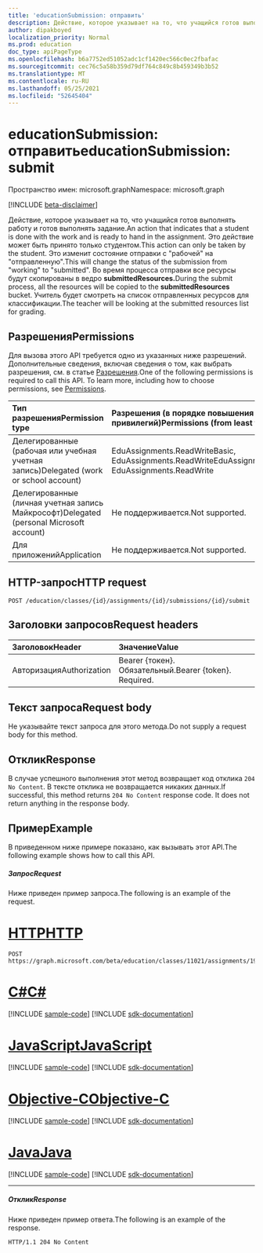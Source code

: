 ```yaml
---
title: 'educationSubmission: отправить'
description: Действие, которое указывает на то, что учащийся готов выполнять работу и готов выполнять задание. Это действие может быть принято только студентом.
author: dipakboyed
localization_priority: Normal
ms.prod: education
doc_type: apiPageType
ms.openlocfilehash: b6a7752ed51052adc1cf1420ec566c0ec2fbafac
ms.sourcegitcommit: cec76c5a58b359d79df764c849c8b459349b3b52
ms.translationtype: MT
ms.contentlocale: ru-RU
ms.lasthandoff: 05/25/2021
ms.locfileid: "52645404"
---
```

# <a name="educationsubmission-submit"></a><span data-ttu-id="b154c-104">educationSubmission: отправить</span><span class="sxs-lookup"><span data-stu-id="b154c-104">educationSubmission: submit</span></span>

<span data-ttu-id="b154c-105">Пространство имен: microsoft.graph</span><span class="sxs-lookup"><span data-stu-id="b154c-105">Namespace: microsoft.graph</span></span>

[!INCLUDE [beta-disclaimer](../../includes/beta-disclaimer.md)]

<span data-ttu-id="b154c-106">Действие, которое указывает на то, что учащийся готов выполнять работу и готов выполнять задание.</span><span class="sxs-lookup"><span data-stu-id="b154c-106">An action that indicates that a student is done with the work and is ready to hand in the assignment.</span></span> <span data-ttu-id="b154c-107">Это действие может быть принято только студентом.</span><span class="sxs-lookup"><span data-stu-id="b154c-107">This action can only be taken by the student.</span></span> <span data-ttu-id="b154c-108">Это изменит состояние отправки с "рабочей" на "отправленную".</span><span class="sxs-lookup"><span data-stu-id="b154c-108">This will change the status of the submission from "working" to "submitted".</span></span> <span data-ttu-id="b154c-109">Во время процесса отправки все ресурсы будут скопированы в ведро **submittedResources.**</span><span class="sxs-lookup"><span data-stu-id="b154c-109">During the submit process, all the resources will be copied to the **submittedResources** bucket.</span></span> <span data-ttu-id="b154c-110">Учитель будет смотреть на список отправленных ресурсов для классификации.</span><span class="sxs-lookup"><span data-stu-id="b154c-110">The teacher will be looking at the submitted resources list for grading.</span></span>

## <a name="permissions"></a><span data-ttu-id="b154c-111">Разрешения</span><span class="sxs-lookup"><span data-stu-id="b154c-111">Permissions</span></span>
<span data-ttu-id="b154c-p103">Для вызова этого API требуется одно из указанных ниже разрешений. Дополнительные сведения, включая сведения о том, как выбрать разрешения, см. в статье [Разрешения](/graph/permissions-reference).</span><span class="sxs-lookup"><span data-stu-id="b154c-p103">One of the following permissions is required to call this API. To learn more, including how to choose permissions, see [Permissions](/graph/permissions-reference).</span></span>

|<span data-ttu-id="b154c-114">Тип разрешения</span><span class="sxs-lookup"><span data-stu-id="b154c-114">Permission type</span></span>      | <span data-ttu-id="b154c-115">Разрешения (в порядке повышения привилегий)</span><span class="sxs-lookup"><span data-stu-id="b154c-115">Permissions (from least to most privileged)</span></span>              |
|:--------------------|:---------------------------------------------------------|
|<span data-ttu-id="b154c-116">Делегированные (рабочая или учебная учетная запись)</span><span class="sxs-lookup"><span data-stu-id="b154c-116">Delegated (work or school account)</span></span> |  <span data-ttu-id="b154c-117">EduAssignments.ReadWriteBasic, EduAssignments.ReadWrite</span><span class="sxs-lookup"><span data-stu-id="b154c-117">EduAssignments.ReadWriteBasic, EduAssignments.ReadWrite</span></span>  |
|<span data-ttu-id="b154c-118">Делегированные (личная учетная запись Майкрософт)</span><span class="sxs-lookup"><span data-stu-id="b154c-118">Delegated (personal Microsoft account)</span></span> |  <span data-ttu-id="b154c-119">Не поддерживается.</span><span class="sxs-lookup"><span data-stu-id="b154c-119">Not supported.</span></span>  |
|<span data-ttu-id="b154c-120">Для приложений</span><span class="sxs-lookup"><span data-stu-id="b154c-120">Application</span></span> | <span data-ttu-id="b154c-121">Не поддерживается.</span><span class="sxs-lookup"><span data-stu-id="b154c-121">Not supported.</span></span> | 

## <a name="http-request"></a><span data-ttu-id="b154c-122">HTTP-запрос</span><span class="sxs-lookup"><span data-stu-id="b154c-122">HTTP request</span></span>
<!-- { "blockType": "ignored" } -->
```http
POST /education/classes/{id}/assignments/{id}/submissions/{id}/submit
```

## <a name="request-headers"></a><span data-ttu-id="b154c-123">Заголовки запросов</span><span class="sxs-lookup"><span data-stu-id="b154c-123">Request headers</span></span>
| <span data-ttu-id="b154c-124">Заголовок</span><span class="sxs-lookup"><span data-stu-id="b154c-124">Header</span></span>       | <span data-ttu-id="b154c-125">Значение</span><span class="sxs-lookup"><span data-stu-id="b154c-125">Value</span></span> |
|:---------------|:--------|
| <span data-ttu-id="b154c-126">Авторизация</span><span class="sxs-lookup"><span data-stu-id="b154c-126">Authorization</span></span>  | <span data-ttu-id="b154c-p104">Bearer {токен}. Обязательный.</span><span class="sxs-lookup"><span data-stu-id="b154c-p104">Bearer {token}. Required.</span></span>  |

## <a name="request-body"></a><span data-ttu-id="b154c-129">Текст запроса</span><span class="sxs-lookup"><span data-stu-id="b154c-129">Request body</span></span>
<span data-ttu-id="b154c-130">Не указывайте текст запроса для этого метода.</span><span class="sxs-lookup"><span data-stu-id="b154c-130">Do not supply a request body for this method.</span></span>

## <a name="response"></a><span data-ttu-id="b154c-131">Отклик</span><span class="sxs-lookup"><span data-stu-id="b154c-131">Response</span></span>
<span data-ttu-id="b154c-p105">В случае успешного выполнения этот метод возвращает код отклика `204 No Content`. В тексте отклика не возвращается никаких данных.</span><span class="sxs-lookup"><span data-stu-id="b154c-p105">If successful, this method returns `204 No Content` response code. It does not return anything in the response body.</span></span>

## <a name="example"></a><span data-ttu-id="b154c-134">Пример</span><span class="sxs-lookup"><span data-stu-id="b154c-134">Example</span></span>
<span data-ttu-id="b154c-135">В приведенном ниже примере показано, как вызывать этот API.</span><span class="sxs-lookup"><span data-stu-id="b154c-135">The following example shows how to call this API.</span></span>
##### <a name="request"></a><span data-ttu-id="b154c-136">Запрос</span><span class="sxs-lookup"><span data-stu-id="b154c-136">Request</span></span>
<span data-ttu-id="b154c-137">Ниже приведен пример запроса.</span><span class="sxs-lookup"><span data-stu-id="b154c-137">The following is an example of the request.</span></span>

# <a name="http"></a>[<span data-ttu-id="b154c-138">HTTP</span><span class="sxs-lookup"><span data-stu-id="b154c-138">HTTP</span></span>](#tab/http)
<!-- {
  "blockType": "request",
  "name": "educationsubmission_submit"
}-->
```http
POST https://graph.microsoft.com/beta/education/classes/11021/assignments/19002/submissions/850f51b7/submit
```
# <a name="c"></a>[<span data-ttu-id="b154c-139">C#</span><span class="sxs-lookup"><span data-stu-id="b154c-139">C#</span></span>](#tab/csharp)
[!INCLUDE [sample-code](../includes/snippets/csharp/educationsubmission-submit-csharp-snippets.md)]
[!INCLUDE [sdk-documentation](../includes/snippets/snippets-sdk-documentation-link.md)]

# <a name="javascript"></a>[<span data-ttu-id="b154c-140">JavaScript</span><span class="sxs-lookup"><span data-stu-id="b154c-140">JavaScript</span></span>](#tab/javascript)
[!INCLUDE [sample-code](../includes/snippets/javascript/educationsubmission-submit-javascript-snippets.md)]
[!INCLUDE [sdk-documentation](../includes/snippets/snippets-sdk-documentation-link.md)]

# <a name="objective-c"></a>[<span data-ttu-id="b154c-141">Objective-C</span><span class="sxs-lookup"><span data-stu-id="b154c-141">Objective-C</span></span>](#tab/objc)
[!INCLUDE [sample-code](../includes/snippets/objc/educationsubmission-submit-objc-snippets.md)]
[!INCLUDE [sdk-documentation](../includes/snippets/snippets-sdk-documentation-link.md)]

# <a name="java"></a>[<span data-ttu-id="b154c-142">Java</span><span class="sxs-lookup"><span data-stu-id="b154c-142">Java</span></span>](#tab/java)
[!INCLUDE [sample-code](../includes/snippets/java/educationsubmission-submit-java-snippets.md)]
[!INCLUDE [sdk-documentation](../includes/snippets/snippets-sdk-documentation-link.md)]

---


##### <a name="response"></a><span data-ttu-id="b154c-143">Отклик</span><span class="sxs-lookup"><span data-stu-id="b154c-143">Response</span></span>
<span data-ttu-id="b154c-144">Ниже приведен пример ответа.</span><span class="sxs-lookup"><span data-stu-id="b154c-144">The following is an example of the response.</span></span>

<!-- {
  "blockType": "response",
  "truncated": true,
  "@odata.type": "microsoft.graph.educationAssignment"
} -->
```http
HTTP/1.1 204 No Content
```

<!-- uuid: 8fcb5dbc-d5aa-4681-8e31-b001d5168d79
2015-10-25 14:57:30 UTC -->
<!--
{
  "type": "#page.annotation",
  "description": "educationSubmission: submit",
  "keywords": "",
  "section": "documentation",
  "tocPath": "",
  "suppressions": [
  ]
}
-->


